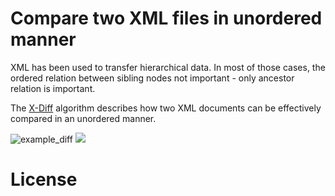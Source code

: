 # Compare two XML files in unordered manner #
XML has been used to transfer hierarchical data. 
In most of those cases, the ordered relation between sibling 
nodes not important - only ancestor relation is important.

The [X-Diff](http://pages.cs.wisc.edu/~yuanwang/xdiff.html) algorithm 
describes how two XML documents can be effectively compared in an unordered
manner.


![example_diff](https://raw.githubusercontent.com/mmoosstt/xml-diff/development/lxml-unittest/lxmldiff/doc/example_xml_diff.svg)
<img src="https://raw.githubusercontent.com/mmoosstt/xml-diff/development/lxml-unittest/lxmldiff/doc/example_xml_diff.svg">
# License #
